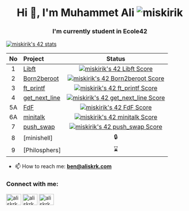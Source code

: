 <h1 align="center">Hi 👋, I'm Muhammet Ali                               <img src="https://komarev.com/ghpvc/?username=miskirik&label=Profile%20views&color=0e75b6&style=flat" alt="miskirik" /></h1>
<h3 align="center">I'm currently student in Ecole42</h3>

[![miskirik's 42 stats](https://badge42.vercel.app/api/v2/cl69s5zuh001109m8y8xchgqr/stats?cursusId=21&coalitionId=227)](https://github.com/JaeSeoKim/badge42)

| No  | Project                                     | Status |
| :-: | :------------------------------------------ | :----: |
| 1   | [Libft](../../../libft)               | [![miskirik's 42 Libft Score](https://badge42.vercel.app/api/v2/cl69s5zuh001109m8y8xchgqr/project/2494516)](https://github.com/miskirik/libft)  |
| 2   | [Born2beroot](../../../born2beroot)                               | [![miskirik's 42 Born2beroot Score](https://badge42.vercel.app/api/v2/cl69s5zuh001109m8y8xchgqr/project/2557272)](https://github.com/miskirik/born2beroot)  |
| 3   | [ft_printf](../../../ft_printf)                | [![miskirik's 42 ft_printf Score](https://badge42.vercel.app/api/v2/cl69s5zuh001109m8y8xchgqr/project/2569052)](https://github.com/miskirik/ft_printf)  |  
| 4   | [get_next_line](../../../get_next_line)     | [![miskirik's 42 get_next_line Score](https://badge42.vercel.app/api/v2/cl69s5zuh001109m8y8xchgqr/project/2626180)](https://github.com/miskirik/get_next_line)  |  
| 5A  | [FdF](../../../FdF)                                         | [![miskirik's 42 FdF Score](https://badge42.vercel.app/api/v2/cl69s5zuh001109m8y8xchgqr/project/2735777)](https://github.com/miskirik/FdF)     |
| 6A  | [minitalk](../../../minitalk)              | [![miskirik's 42 minitalk Score](https://badge42.vercel.app/api/v2/cl69s5zuh001109m8y8xchgqr/project/2697814)](https://github.com/miskirik/minitalk)  |
| 7   | [push_swap](../../../push_swap)            | [![miskirik's 42 push_swap Score](https://badge42.vercel.app/api/v2/cl69s5zuh001109m8y8xchgqr/project/2807119)](https://github.com/miskirik/push_swap)    | 
| 8   | [minishell]                                 | 🔒     | 
| 9   | [Philosphers]                               | ⌛     |  

- 📫 How to reach me: **ben@aliskrk.com**

<h3 align="left">Connect with me:</h3>
<p align="left">
<a href="https://twitter.com/aliskrk" target="blank"><img align="center" src="https://raw.githubusercontent.com/rahuldkjain/github-profile-readme-generator/master/src/images/icons/Social/twitter.svg" alt="aliskrk" height="30" width="40" /></a>
<a href="https://linkedin.com/in/aliskrk" target="blank"><img align="center" src="https://raw.githubusercontent.com/rahuldkjain/github-profile-readme-generator/master/src/images/icons/Social/linked-in-alt.svg" alt="aliskrk" height="30" width="40" /></a>
<a href="https://instagram.com/aliskrk2" target="blank"><img align="center" src="https://raw.githubusercontent.com/rahuldkjain/github-profile-readme-generator/master/src/images/icons/Social/instagram.svg" alt="aliskrk2" height="30" width="40" /></a>
</p>
